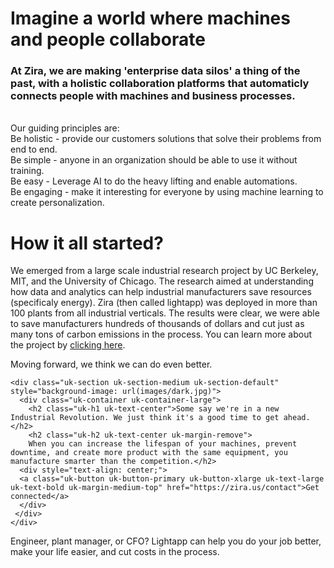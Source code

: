 <div class="uk-section">
  <div class="uk-container uk-container-small">
    <h1>Imagine a world where machines and people collaborate</h1>
    <h3>At Zira, we are making 'enterprise data silos' a thing of the past, with a holistic collaboration platforms that automaticly connects people with machines and business processes. </h3> 
        <br>Our guiding principles are:
        <br>Be holistic - provide our customers solutions that solve their problems from end to end.
        <br>Be simple - anyone in an organization should be able to use it without training.
        <br>Be easy - Leverage AI to do the heavy lifting and enable automations.
        <br>Be engaging -  make it interesting for everyone by using machine learning to create personalization.</h3>
    <h1>How it all started?</h1>
    We emerged from a large scale industrial research project by UC Berkeley, MIT, and the University of Chicago.
    The research aimed at understanding how data and analytics can help industrial manufacturers save resources (specificaly energy).  Zira (then called lightapp)       was deployed in more than 100 plants from all industrial verticals.
    The results were clear, we were able to save manufacturers hundreds of thousands of dollars and cut just as many tons of carbon emissions in the process.
    You can learn more about the project by <a href="https://www.energy.ca.gov/publications/2019/unlocking-industrial-energy-efficiency-through-optimized-energy-management">clicking here</a>.

Moving forward, we think we can do even better.
    
    <div class="uk-section uk-section-medium uk-section-default" style="background-image: url(images/dark.jpg)">
      <div class="uk-container uk-container-large">
        <h2 class="uk-h1 uk-text-center">Some say we're in a new Industrial Revolution. We just think it's a good time to get ahead.</h2>
        <h2 class="uk-h2 uk-text-center uk-margin-remove">
        When you can increase the lifespan of your machines, prevent downtime, and create more product with the same equipment, you manufacture smarter than the competition.</h2>
      <div style="text-align: center;">
      <a class="uk-button uk-button-primary uk-button-xlarge uk-text-large uk-text-bold uk-margin-medium-top" href="https://zira.us/contact">Get connected</a>
      </div>
     </div>
    </div>    

Engineer, plant manager, or CFO? Lightapp can help you do your job better, make your life easier, and cut costs in the process.
  </div>
</div>
